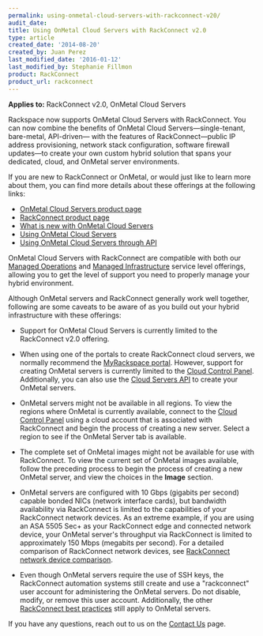 ```yaml
---
permalink: using-onmetal-cloud-servers-with-rackconnect-v20/
audit_date:
title: Using OnMetal Cloud Servers with RackConnect v2.0
type: article
created_date: '2014-08-20'
created_by: Juan Perez
last_modified_date: '2016-01-12'
last_modified_by: Stephanie Fillmon
product: RackConnect
product_url: rackconnect
---
```


**Applies to:** RackConnect v2.0, OnMetal Cloud Servers

Rackspace now supports OnMetal Cloud Servers with RackConnect. You can now combine the benefits of OnMetal Cloud Servers&mdash;single-tenant, bare-metal, API-driven&mdash; with the features of RackConnect&mdash;public IP address provisioning, network stack
configuration, software firewall updates&mdash;to create your own custom
hybrid solution that spans your dedicated, cloud, and OnMetal server
environments.

If you are new to RackConnect or OnMetal, or would just like to learn
more about them, you can find more details about these offerings at the following links:

-   [OnMetal Cloud Servers product page](http://www.rackspace.com/cloud/servers/onmetal/)
-   [RackConnect product page](http://www.rackspace.com/cloud/hybrid/rackconnect/)
-   [What is new with OnMetal Cloud Servers](/how-to/what-is-new-with-onmetal-cloud-servers)
-   [Using OnMetal Cloud Servers](/how-to/create-onmetal-cloud-servers)
-   [Using OnMetal Cloud Servers through API](/how-to/using-onmetal-cloud-servers-through-api)

OnMetal Cloud Servers with RackConnect are compatible with both our
[Managed Operations](http://www.rackspace.com/managed-cloud/) and
[Managed Infrastructure](http://www.rackspace.com/managed-cloud/)
service level offerings, allowing you to get the level of support you
need to properly manage your hybrid environment.

Although OnMetal servers and RackConnect generally work well together,
following are some caveats to be aware of as you build out your hybrid
infrastructure with these offerings:

-   Support for OnMetal Cloud Servers is currently limited to the
    RackConnect v2.0 offering.

-   When using one of the portals to create RackConnect cloud servers,
    we normally recommend the [MyRackspace
    portal](https://my.rackspace.com/). However, support for creating OnMetal servers is currently limited to the
    [Cloud Control Panel](https://mycloud.rackspace.com/). Additionally,
    you can also use the [Cloud Servers API](/how-to/using-onmetal-cloud-servers-through-api)
    to create your OnMetal servers.

-   OnMetal servers might not be available in all regions. To view the regions where OnMetal is currently available, connect to the [Cloud Control
Panel](https://mycloud.rackspace.com/) using a cloud account that is associated with RackConnect and begin the process of creating
a new server. Select a region to see if the OnMetal Server tab is available.

-   The complete set of OnMetal images might not be available for use
    with RackConnect. To view the current set of OnMetal images
    available, follow the preceding process to begin the process of creating
    a new OnMetal server, and view the choices in the **Image** section.

-   OnMetal servers are configured with 10 Gbps (gigabits per second)
    capable bonded NICs (network interface cards), but bandwidth
    availability via RackConnect is limited to the capabilities of
    your RackConnect network devices. As an extreme example, if you
    are using an ASA 5505 Sec+ as your RackConnect edge and connected
    network device, your OnMetal server's throughput via RackConnect
    is limited to approximately 150 Mbps (megabits per second). For
    a detailed comparison of RackConnect network devices, see [RackConnect network device
    comparison](/how-to/rackconnect-network-device-comparison).

-   Even though OnMetal servers require the use of SSH keys, the RackConnect automation systems still create and use a "rackconnect" user account for administering the OnMetal servers. Do not disable, modify, or remove this user account. Additionally, the other [RackConnect best practices](/how-to/rackconnect-v20-best-practices) still apply to OnMetal servers.

If you have any questions, reach out to
us on the [Contact Us](/how-to/support) page.
